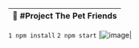 |🚀 #Project The Pet Friends|
|---|
`1 npm install`
`2 npm start`
|![image](https://github.com/ivanribeirodf/Projeto_Ongs/assets/46346520/888fae3c-21be-4fea-9b8b-52e211327849)|
